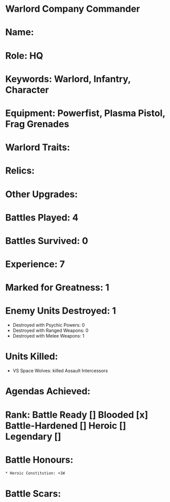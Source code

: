 # Warlord Company Commander

# Name: 
# Role: HQ
# Keywords: Warlord, Infantry, Character
# Equipment: Powerfist, Plasma Pistol, Frag Grenades
# Warlord Traits:
# Relics:
# Other Upgrades:

# Battles Played: 4
# Battles Survived: 0
# Experience: 7
# Marked for Greatness: 1
# Enemy Units Destroyed: 1
  * Destroyed with Psychic Powers: 0 
  * Destroyed with Ranged Weapons: 0 
  * Destroyed with Melee Weapons: 1
# Units Killed: 
  * VS Space Wolves: killed Assault Intercessors
# Agendas Achieved:


# Rank: Battle Ready [] Blooded [x] Battle-Hardened [] Heroic [] Legendary []

# Battle Honours: 
    * Heroic Constitution: +1W
# Battle Scars: